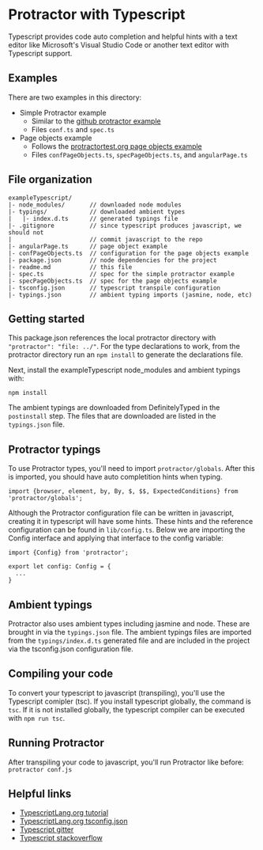 # Protractor with Typescript

Typescript provides code auto completion and helpful hints with a text editor like Microsoft's Visual Studio Code or another text editor with Typescript support.

## Examples

There are two examples in this directory:

* Simple Protractor example
  * Similar to the [github protractor example](https://github.com/angular/protractor/tree/master/example)
  * Files `conf.ts` and `spec.ts`
* Page objects example
  * Follows the [protractortest.org page objects example](http://www.protractortest.org/#/page-objects)
  * Files `confPageObjects.ts`, `specPageObjects.ts`, and `angularPage.ts`

## File organization

```
exampleTypescript/
|- node_modules/       // downloaded node modules
|- typings/            // downloaded ambient types
|   |- index.d.ts      // generated typings file
|- .gitignore          // since typescript produces javascript, we should not
|                      // commit javascript to the repo
|- angularPage.ts      // page object example
|- confPageObjects.ts  // configuration for the page objects example
|- package.json        // node dependencies for the project
|- readme.md           // this file
|- spec.ts             // spec for the simple protractor example
|- specPageObjects.ts  // spec for the page objects example
|- tsconfig.json       // typescript transpile configuration
|- typings.json        // ambient typing imports (jasmine, node, etc)
```


## Getting started

This package.json references the local protractor directory with `"protractor": "file: ../"`. For the type declarations to work, from the protractor directory run an `npm install` to generate the declarations file.

Next, install the exampleTypescript node_modules and ambient typings with:

```
npm install
```

The ambient typings are downloaded from DefinitelyTyped in the `postinstall` step. The files that are downloaded are listed in the `typings.json` file.


## Protractor typings

To use Protractor types, you'll need to import `protractor/globals`. After this is imported, you should have auto completition hints when typing.

```
import {browser, element, by, By, $, $$, ExpectedConditions} from 'protractor/globals';
```

Although the Protractor configuration file can be written in javascript, creating it in typescript will have some hints. These hints and the reference configuration can be found in `lib/config.ts`. Below we are importing the Config interface and applying that interface to the config variable:

```
import {Config} from 'protractor';

export let config: Config = {
  ...
}
```

## Ambient typings

Protractor also uses ambient types including jasmine and node. These are brought in via the `typings.json` file. The ambient typings files are imported from the `typings/index.d.ts` generated file and are included in the project via the tsconfig.json configuration file.


## Compiling your code

To convert your typescript to javascript (transpiling), you'll use the Typescript comipler (tsc). If you install typescript globally, the command is `tsc`. If it is not installed globally, the typescript compiler can be executed with `npm run tsc`.

## Running Protractor

After transpiling your code to javascript, you'll run Protractor like before: `protractor conf.js`

## Helpful links

* [TypescriptLang.org tutorial](http://www.typescriptlang.org/docs/tutorial.html)
* [TypescriptLang.org tsconfig.json](http://www.typescriptlang.org/docs/handbook/tsconfig-json.html)
* [Typescript gitter](https://gitter.im/Microsoft/TypeScript)
* [Typescript stackoverflow](http://stackoverflow.com/questions/tagged/typescript)
